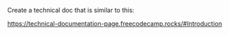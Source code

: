 Create a technical doc that is similar to this:

https://technical-documentation-page.freecodecamp.rocks/#Introduction